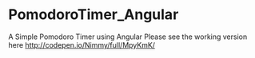 # PomodoroTimer_Angular
A Simple Pomodoro Timer using Angular
Please see the working version here 
http://codepen.io/Nimmy/full/MpyKmK/

